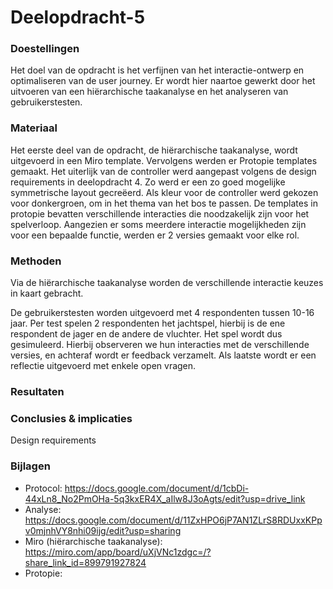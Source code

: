 # Deelopdracht-5

### Doestellingen
Het doel van de opdracht is het verfijnen van het interactie-ontwerp en optimaliseren van de user journey. Er wordt hier naartoe gewerkt door het uitvoeren van een hiërarchische taakanalyse en het analyseren van gebruikerstesten. 
### Materiaal
Het eerste deel van de opdracht, de hiërarchische taakanalyse, wordt uitgevoerd in een Miro template.
Vervolgens werden er Protopie templates gemaakt. Het uiterlijk van de controller werd aangepast volgens de design requirements in deelopdracht 4. Zo werd er een zo goed mogelijke symmetrische layout gecreëerd. Als kleur voor de controller werd gekozen voor donkergroen, om in het thema van het bos te passen. De templates in protopie bevatten verschillende interacties die noodzakelijk zijn voor het spelverloop. Aangezien er soms meerdere interactie mogelijkheden zijn voor een bepaalde functie, werden er 2 versies gemaakt voor elke rol.
### Methoden
Via de hiërarchische taakanalyse worden de verschillende interactie keuzes in kaart gebracht. 

De gebruikerstesten worden uitgevoerd met 4 respondenten tussen 10-16 jaar. Per test spelen 2 respondenten het jachtspel, hierbij is de ene respondent de jager en de andere de vluchter. Het spel wordt dus gesimuleerd. Hierbij observeren we hun interacties met de verschillende versies, en achteraf wordt er feedback verzamelt. Als laatste wordt er een reflectie uitgevoerd met enkele open vragen. 
### Resultaten

### Conclusies & implicaties 
Design requirements
### Bijlagen
- Protocol: https://docs.google.com/document/d/1cbDi-44xLn8_No2PmOHa-5q3kxER4X_aIlw8J3oAgts/edit?usp=drive_link
- Analyse: https://docs.google.com/document/d/11ZxHPO6jP7AN1ZLrS8RDUxxKPpv0mjnhVY8nhi09ijg/edit?usp=sharing
- Miro (hiërarchische taakanalyse): https://miro.com/app/board/uXjVNc1zdgc=/?share_link_id=899791927824
- Protopie:

